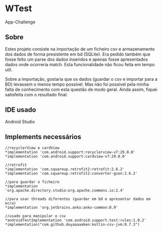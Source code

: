 # WTest
App-Challenge


## Sobre

Estes projeto consiste na importação de um ficheiro csv e armazenamento dos dados de forma presistente em bd (SQLite).
Era pedido também que fosse feito um parse dos dados inseridos e apenas fosse apresentados dados onde ocorreria match. Esta funcionalidade não ficou feita em tempo util.


Sobre a importação, gostaria que os dados (guardar o csv e importar para a BD) levassem o menos tempo possível. Mas não foi possível pela minha falta de conhecimento com esta questão de modo geral. Ainda assim, fiquei satisfeita com o resultado final.


## IDE usado 

Android Studio

## Implements necessários

	//recyclerView e cardView
	*implementation 'com.android.support:recyclerview-v7:29.0.0'
    *implementation 'com.android.support:cardview-v7:29.0.0'

    //retrofit
    *implementation 'com.squareup.retrofit2:retrofit:2.6.2'
    *implementation 'com.squareup.retrofit2:converter-gson:2.6.2'

    //para guardar o ficheiro
    *implementation 'org.apache.directory.studio:org.apache.commons.io:2.4'

    //para usar threads diferentes (guardar em bd e apresentar dados em ecra)
    *implementation 'org.jetbrains.anko:anko-common:0.9'

    //usado para manipular o csv
    *androidTestImplementation 'com.android.support.test:rules:1.0.2'
    *implementation("com.github.doyaaaaaken:kotlin-csv-jvm:0.7.3")




